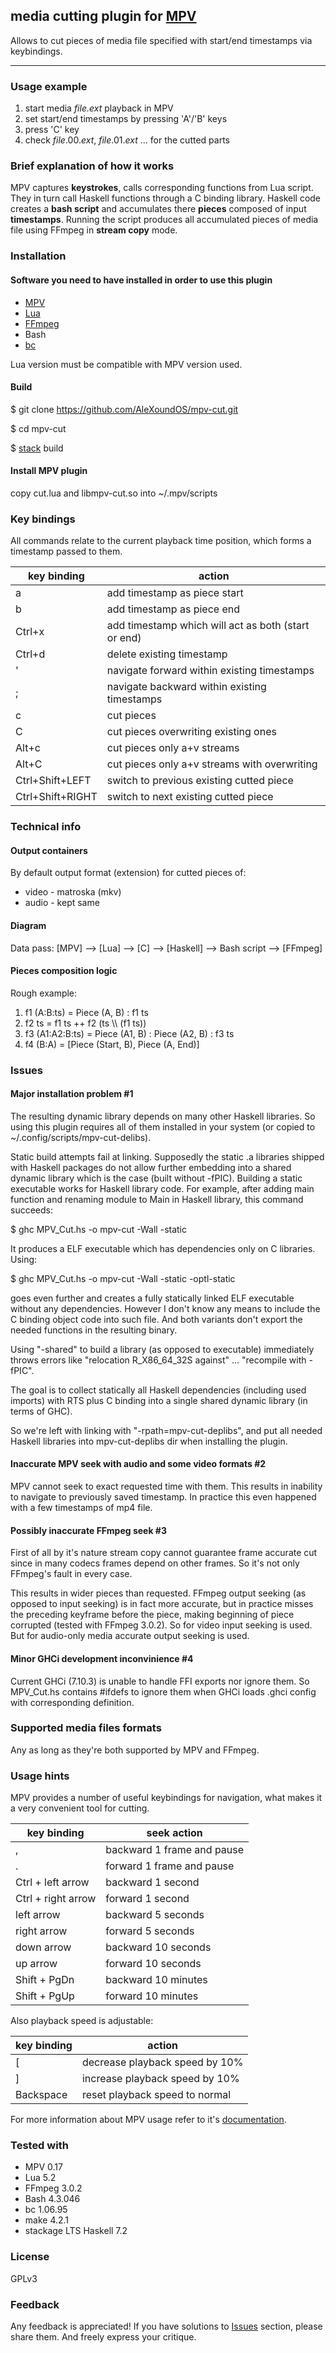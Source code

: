 ## media cutting plugin for [MPV](https://github.com/mpv-player/mpv)

Allows to cut pieces of media file specified with start/end timestamps via
keybindings.

--------------------------------------------------------------------------------

### Usage example

1. start media _file.ext_ playback in MPV
2. set start/end timestamps by pressing 'A'/'B' keys
3. press 'C' key
4. check _file_.00\._ext_, _file_.01\._ext_ ... for the cutted parts

### Brief explanation of how it works
MPV captures **keystrokes**, calls corresponding functions from Lua script.
They in turn call Haskell functions through a C binding library. Haskell code
creates a **bash script** and accumulates there **pieces** composed of input
**timestamps**. Running the script produces all accumulated pieces of media
file using FFmpeg in **stream copy** mode.

### Installation
#### Software you need to have installed in order to use this plugin
* [MPV](https://mpv.io/installation/)
* [Lua](http://www.lua.org/download.html)
* [FFmpeg](https://ffmpeg.org/download.html)
* Bash
* [bc](http://www.gnu.org/software/bc)

Lua version must be compatible with MPV version used.

#### Build
$ git clone https://github.com/AleXoundOS/mpv-cut.git

$ cd mpv-cut

$ [stack](https://haskellstack.org) build

#### Install MPV plugin
copy cut.lua and libmpv-cut.so into ~/.mpv/scripts


### Key bindings
All commands relate to the current playback time position, which forms a
timestamp passed to them.

key binding      | action
---------------- | ------
a                | add timestamp as piece start
b                | add timestamp as piece end
Ctrl+x           | add timestamp which will act as both (start or end)
Ctrl+d           | delete existing timestamp
'                | navigate forward within existing timestamps
;                | navigate backward within existing timestamps
c                | cut pieces
C                | cut pieces overwriting existing ones
Alt+c            | cut pieces only a+v streams
Alt+C            | cut pieces only a+v streams with overwriting
Ctrl+Shift+LEFT  | switch to previous existing cutted piece
Ctrl+Shift+RIGHT | switch to next existing cutted piece

### Technical info
#### Output containers
By default output format (extension) for cutted pieces of:
* video - matroska (mkv)
* audio - kept same

#### Diagram
Data pass:
[MPV] --> [Lua] --> [C] --> [Haskell] --> Bash script --> [FFmpeg]

#### Pieces composition logic
Rough example:

1. f1 (A:B:ts) = Piece (A, B) : f1 ts
2. f2 ts = f1 ts ++ f2 (ts \\\\ (f1 ts))
3. f3 (A1:A2:B:ts) = Piece (A1, B) : Piece (A2, B) : f3 ts
4. f4 (B:A) = [Piece (Start, B), Piece (A, End)]

### Issues
#### Major installation problem #1
The resulting dynamic library depends on many other Haskell libraries. So using
this plugin requires all of them installed in your system (or copied to
~/.config/scripts/mpv-cut-delibs).

Static build attempts fail at linking.
Supposedly the static .a libraries shipped with Haskell packages do not allow
further embedding into a shared dynamic library which is the case (built
without -fPIC). Building a static executable works for Haskell library code. For
example, after adding main function and renaming module to Main in Haskell
library, this command succeeds:

$ ghc MPV_Cut.hs -o mpv-cut -Wall -static

It produces a ELF executable which has dependencies only on C libraries. Using:

$ ghc MPV_Cut.hs -o mpv-cut -Wall -static -optl-static

goes even further and creates a fully statically linked ELF executable without
any dependencies. However I don't know any means to include the C binding
object code into such file. And both variants don't export the needed functions
in the resulting binary.

Using "-shared" to build a library (as opposed to executable) immediately
throws errors like "relocation R_X86_64_32S against" ... "recompile with
-fPIC".

The goal is to collect statically all Haskell dependencies (including used
imports) with RTS plus C binding into a single shared dynamic library (in terms
of GHC).

So we're left with linking with "-rpath=mpv-cut-deplibs", and put all needed
Haskell libraries into mpv-cut-deplibs dir when installing the plugin.

#### Inaccurate MPV seek with audio and some video formats #2
MPV cannot seek to exact requested time with them. This results in inability
to navigate to previously saved timestamp. In practice this even happened with
a few timestamps of mp4 file.

#### Possibly inaccurate FFmpeg seek #3
First of all by it's nature stream copy cannot guarantee frame accurate cut
since in many codecs frames depend on other frames. So it's not only FFmpeg's
fault in every case.

This results in wider pieces than requested. FFmpeg output seeking (as opposed
to input seeking) is in fact more accurate, but in practice misses the
preceding keyframe before the piece, making beginning of piece corrupted
(tested with FFmpeg 3.0.2). So for video input seeking is used. But for
audio-only media accurate output seeking is used.

#### Minor GHCi development inconvinience #4
Current GHCi (7.10.3) is unable to handle FFI exports nor ignore them. So
MPV_Cut.hs contains #ifdefs to ignore them when GHCi loads .ghci config with
corresponding definition.

### Supported media files formats
Any as long as they're both supported by MPV and FFmpeg.

### Usage hints
MPV provides a number of useful keybindings for navigation, what makes it a
very convenient tool for cutting.

key binding        | seek action
------------------ | ------------
,                  | backward 1 frame and pause
.                  | forward 1 frame and pause
Ctrl + left arrow  | backward 1 second
Ctrl + right arrow | forward 1 second
left arrow         | backward 5 seconds
right arrow        | forward 5 seconds
down arrow         | backward 10 seconds
up arrow           | forward 10 seconds
Shift + PgDn       | backward 10 minutes
Shift + PgUp       | forward 10 minutes


Also playback speed is adjustable:

key binding        | action
------------------ | ------------
[                  | decrease playback speed by 10%
]                  | increase playback speed by 10%
Backspace          | reset playback speed to normal

For more information about MPV usage refer to it's
[documentation](https://mpv.io/manual/stable/).

### Tested with
* MPV 0.17
* Lua 5.2
* FFmpeg 3.0.2
* Bash 4.3.046
* bc 1.06.95
* make 4.2.1
* stackage LTS Haskell 7.2

### License
GPLv3

### Feedback
Any feedback is appreciated! If you have solutions to [Issues](#issues) section,
please share them. And freely express your critique.
